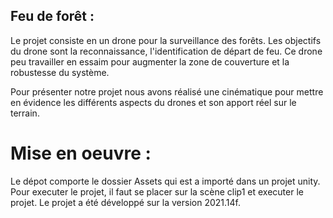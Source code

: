 ## Feu de forêt :

Le projet consiste en un drone pour la surveillance des forêts. Les objectifs du drone sont la reconnaissance, l'identification de départ de feu. Ce drone
peu travailler en essaim pour augmenter la zone de couverture et la robustesse du système.

Pour présenter notre projet nous avons réalisé une cinématique pour mettre en évidence les différents aspects du drones et son apport réel sur le terrain.

# Mise en oeuvre :

Le dépot comporte le dossier Assets qui est a importé dans un projet unity. Pour executer le projet, il faut se placer sur la scène clip1 et executer le projet.
Le projet a été développé sur la version 2021.14f.
